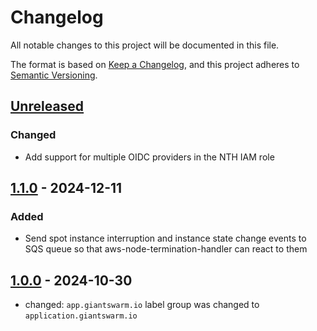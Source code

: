 # Changelog

All notable changes to this project will be documented in this file.

The format is based on [Keep a Changelog](https://keepachangelog.com/en/1.0.0/),
and this project adheres to [Semantic Versioning](https://semver.org/spec/v2.0.0.html).

## [Unreleased]

### Changed

- Add support for multiple OIDC providers in the NTH IAM role

## [1.1.0] - 2024-12-11

### Added

- Send spot instance interruption and instance state change events to SQS queue so that aws-node-termination-handler can react to them

## [1.0.0] - 2024-10-30

- changed: `app.giantswarm.io` label group was changed to `application.giantswarm.io`

[Unreleased]: https://github.com/giantswarm/aws-nth-crossplane-resources/compare/v1.1.0...HEAD
[1.1.0]: https://github.com/giantswarm/aws-nth-crossplane-resources/compare/v1.0.0...v1.1.0
[1.0.0]: https://github.com/giantswarm/aws-nth-crossplane-resources/releases/tag/v1.0.0
